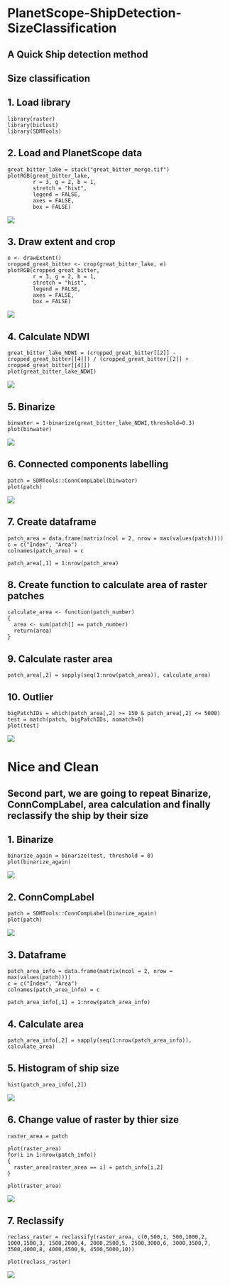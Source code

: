 # PlanetScope-ShipDetection-SizeClassification

## A Quick Ship detection method
## Size classification

## 1. Load library
```
library(raster)
library(biclust)
library(SDMTools)
```

## 2. Load and PlanetScope data
```
great_bitter_lake = stack("great_bitter_merge.tif")
plotRGB(great_bitter_lake,
        r = 3, g = 2, b = 1,
        stretch = "hist",
        legend = FALSE,
        axes = FALSE,
        box = FALSE)
```
![](great_bitter_RGV.png)<!-- -->

## 3. Draw extent and crop
```
e <- drawExtent()
cropped_great_bitter <- crop(great_bitter_lake, e)
plotRGB(cropped_great_bitter,
        r = 3, g = 2, b = 1,
        stretch = "hist",
        legend = FALSE,
        axes = FALSE,
        box = FALSE)
```

![](cropped_great_bitter_RGB.png)<!-- -->

## 4. Calculate NDWI
```
great_bitter_lake_NDWI = (cropped_great_bitter[[2]] - cropped_great_bitter[[4]]) / (cropped_great_bitter[[2]] + cropped_great_bitter[[4]])
plot(great_bitter_lake_NDWI)
```

![](NDWI.png)<!-- -->

## 5. Binarize
```
binwater = 1-binarize(great_bitter_lake_NDWI,threshold=0.3)
plot(binwater)
```

![](binwater.png)<!-- -->

## 6. Connected components labelling
```
patch = SDMTools::ConnCompLabel(binwater)
plot(patch)
```
![](ConnCompLabel.png)<!-- -->

## 7. Create dataframe
```
patch_area = data.frame(matrix(ncol = 2, nrow = max(values(patch))))
c = c("Index", "Area")
colnames(patch_area) = c

patch_area[,1] = 1:nrow(patch_area)
```

## 8. Create function to calculate area of raster patches
```
calculate_area <- function(patch_number)
{
  area <- sum(patch[] == patch_number)
  return(area)
}
```
## 9. Calculate raster area
```
patch_area[,2] = sapply(seq(1:nrow(patch_area)), calculate_area)
```

## 10. Outlier
```
bigPatchIDs = which(patch_area[,2] >= 150 & patch_area[,2] <= 5000)
test = match(patch, bigPatchIDs, nomatch=0)
plot(test)
```
![](test.png)<!-- -->

# Nice and Clean

## Second part, we are going to repeat Binarize, ConnCompLabel, area calculation and finally reclassify the ship by their size

## 1. Binarize
```
binarize_again = binarize(test, threshold = 0)
plot(binarize_again)
```
![](binarize_again.png)<!-- -->

## 2. ConnCompLabel
```
patch = SDMTools::ConnCompLabel(binarize_again)
plot(patch)
```
![](ConnCompLabel2.png)<!-- -->


## 3. Dataframe
```
patch_area_info = data.frame(matrix(ncol = 2, nrow = max(values(patch))))
c = c("Index", "Area")
colnames(patch_area_info) = c

patch_area_info[,1] = 1:nrow(patch_area_info)
```

## 4. Calculate area
```
patch_area_info[,2] = sapply(seq(1:nrow(patch_area_info)), calculate_area)
```

## 5. Histogram of ship size
```
hist(patch_area_info[,2])
```
![](hist.png)<!-- -->

## 6. Change value of raster by thier size
```
raster_area = patch

plot(raster_area)
for(i in 1:nrow(patch_info))
{
  raster_area[raster_area == i] = patch_info[i,2]
}

plot(raster_area)
```
![](raster_area.png)<!-- -->

## 7. Reclassify
```
reclass_raster = reclassify(raster_area, c(0,500,1, 500,1000,2, 1000,1500,3, 1500,2000,4, 2000,2500,5, 2500,3000,6, 3000,3500,7, 3500,4000,8, 4000,4500,9, 4500,5000,10))

plot(reclass_raster)
```
![](reclass_raster.png)<!-- -->
